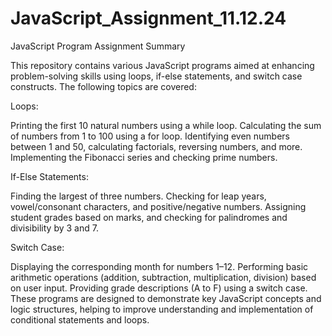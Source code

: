 # JavaScript_Assignment_11.12.24
JavaScript Program Assignment Summary

This repository contains various JavaScript programs aimed at enhancing problem-solving skills using loops, if-else statements, and switch case constructs. The following topics are covered:

Loops:

Printing the first 10 natural numbers using a while loop.
Calculating the sum of numbers from 1 to 100 using a for loop.
Identifying even numbers between 1 and 50, calculating factorials, reversing numbers, and more.
Implementing the Fibonacci series and checking prime numbers.

If-Else Statements:

Finding the largest of three numbers.
Checking for leap years, vowel/consonant characters, and positive/negative numbers.
Assigning student grades based on marks, and checking for palindromes and divisibility by 3 and 7.

Switch Case:

Displaying the corresponding month for numbers 1–12.
Performing basic arithmetic operations (addition, subtraction, multiplication, division) based on user input.
Providing grade descriptions (A to F) using a switch case.
These programs are designed to demonstrate key JavaScript concepts and logic structures, helping to improve understanding and implementation of conditional statements and loops.
